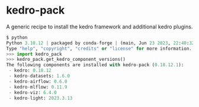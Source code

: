 # kedro-pack
A generic recipe to install the kedro framework and additional kedro plugins.

``` python
$ python
Python 3.10.12 | packaged by conda-forge | (main, Jun 23 2023, 22:40:32) [GCC 12.3.0] on linux
Type "help", "copyright", "credits" or "license" for more information.
>>> import kedro_pack
>>> kedro_pack.get_kedro_component_versions()
The following components are installed with kedro-pack (0.18.12.1):
 - kedro: 0.18.12
 - kedro-datasets: 1.6.0
 - kedro-airflow: 0.6.0
 - kedro-mlflow: 0.11.9
 - kedro-viz: 6.4.0
 - kedro-light: 2023.3.13
```
